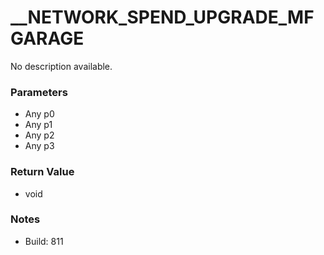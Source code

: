 # __NETWORK_SPEND_UPGRADE_MFGARAGE

No description available.

### Parameters
* Any p0
* Any p1
* Any p2
* Any p3

### Return Value
* void

### Notes
* Build: 811

